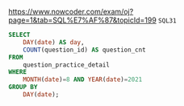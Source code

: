 https://www.nowcoder.com/exam/oj?page=1&tab=SQL%E7%AF%87&topicId=199
`SQL31`

```SQL
SELECT
    DAY(date) AS day, 
    COUNT(question_id) AS question_cnt 
FROM
    question_practice_detail 
WHERE
    MONTH(date)=8 AND YEAR(date)=2021
GROUP BY
    DAY(date);
```
